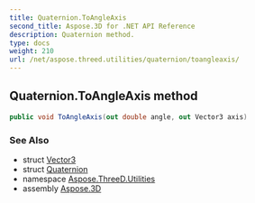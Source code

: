 ```yaml
---
title: Quaternion.ToAngleAxis
second_title: Aspose.3D for .NET API Reference
description: Quaternion method. 
type: docs
weight: 210
url: /net/aspose.threed.utilities/quaternion/toangleaxis/
---
```

## Quaternion.ToAngleAxis method

```csharp
public void ToAngleAxis(out double angle, out Vector3 axis)
```

### See Also

* struct [Vector3](../../vector3/)
* struct [Quaternion](../)
* namespace [Aspose.ThreeD.Utilities](../../quaternion/)
* assembly [Aspose.3D](../../../)


